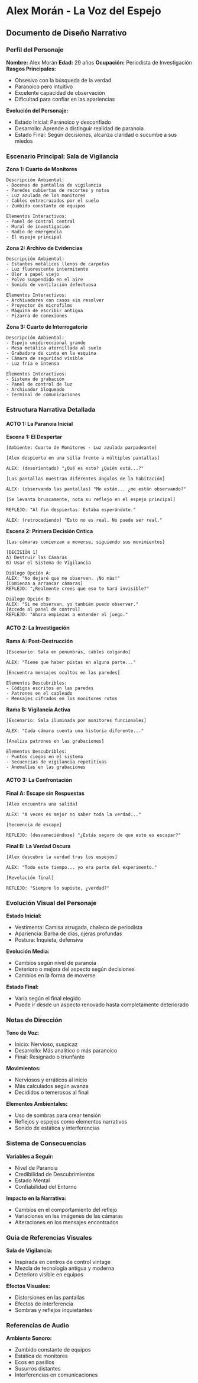 # Alex Morán - La Voz del Espejo

## Documento de Diseño Narrativo

### Perfil del Personaje

**Nombre:** Alex Morán
**Edad:** 29 años
**Ocupación:** Periodista de Investigación
**Rasgos Principales:**

- Obsesivo con la búsqueda de la verdad
- Paranoico pero intuitivo
- Excelente capacidad de observación
- Dificultad para confiar en las apariencias

**Evolución del Personaje:**

- Estado Inicial: Paranoico y desconfiado
- Desarrollo: Aprende a distinguir realidad de paranoia
- Estado Final: Según decisiones, alcanza claridad o sucumbe a sus miedos

### Escenario Principal: Sala de Vigilancia

**Zona 1: Cuarto de Monitores**

```
Descripción Ambiental:
- Docenas de pantallas de vigilancia
- Paredes cubiertas de recortes y notas
- Luz azulada de los monitores
- Cables entrecruzados por el suelo
- Zumbido constante de equipos

Elementos Interactivos:
- Panel de control central
- Mural de investigación
- Radio de emergencia
- El espejo principal
```

**Zona 2: Archivo de Evidencias**

```
Descripción Ambiental:
- Estantes metálicos llenos de carpetas
- Luz fluorescente intermitente
- Olor a papel viejo
- Polvo suspendido en el aire
- Sonido de ventilación defectuosa

Elementos Interactivos:
- Archivadores con casos sin resolver
- Proyector de microfilms
- Máquina de escribir antigua
- Pizarra de conexiones
```

**Zona 3: Cuarto de Interrogatorio**

```
Descripción Ambiental:
- Espejo unidireccional grande
- Mesa metálica atornillada al suelo
- Grabadora de cinta en la esquina
- Cámara de seguridad visible
- Luz fría e intensa

Elementos Interactivos:
- Sistema de grabación
- Panel de control de luz
- Archivador bloqueado
- Terminal de comunicaciones
```

### Estructura Narrativa Detallada

#### ACTO 1: La Paranoia Inicial

**Escena 1: El Despertar**

```
[Ambiente: Cuarto de Monitores - Luz azulada parpadeante]

[Alex despierta en una silla frente a múltiples pantallas]

ALEX: (desorientado) "¿Qué es esto? ¿Quién está...?"

[Las pantallas muestran diferentes ángulos de la habitación]

ALEX: (observando las pantallas) "Me están... ¿me están observando?"

[Se levanta bruscamente, nota su reflejo en el espejo principal]

REFLEJO: "Al fin despiertas. Estaba esperándote."

ALEX: (retrocediendo) "Esto no es real. No puede ser real."
```

**Escena 2: Primera Decisión Crítica**

```
[Las cámaras comienzan a moverse, siguiendo sus movimientos]

[DECISIÓN 1]
A) Destruir las Cámaras
B) Usar el Sistema de Vigilancia

Diálogo Opción A:
ALEX: "No dejaré que me observen. ¡No más!"
[Comienza a arrancar cámaras]
REFLEJO: "¿Realmente crees que eso te hará invisible?"

Diálogo Opción B:
ALEX: "Si me observan, yo también puedo observar."
[Accede al panel de control]
REFLEJO: "Ahora empiezas a entender el juego."
```

#### ACTO 2: La Investigación

**Rama A: Post-Destrucción**

```
[Escenario: Sala en penumbras, cables colgando]

ALEX: "Tiene que haber pistas en alguna parte..."

[Encuentra mensajes ocultos en las paredes]

Elementos Descubribles:
- Códigos escritos en las paredes
- Patrones en el cableado
- Mensajes cifrados en los monitores rotos
```

**Rama B: Vigilancia Activa**

```
[Escenario: Sala iluminada por monitores funcionales]

ALEX: "Cada cámara cuenta una historia diferente..."

[Analiza patrones en las grabaciones]

Elementos Descubribles:
- Puntos ciegos en el sistema
- Secuencias de vigilancia repetitivas
- Anomalías en las grabaciones
```

#### ACTO 3: La Confrontación

**Final A: Escape sin Respuestas**

```
[Alex encuentra una salida]

ALEX: "A veces es mejor no saber toda la verdad..."

[Secuencia de escape]

REFLEJO: (desvaneciéndose) "¿Estás seguro de que esto es escapar?"
```

**Final B: La Verdad Oscura**

```
[Alex descubre la verdad tras los espejos]

ALEX: "Todo este tiempo... yo era parte del experimento."

[Revelación final]

REFLEJO: "Siempre lo supiste, ¿verdad?"
```

### Evolución Visual del Personaje

**Estado Inicial:**

- Vestimenta: Camisa arrugada, chaleco de periodista
- Apariencia: Barba de días, ojeras profundas
- Postura: Inquieta, defensiva

**Evolución Media:**

- Cambios según nivel de paranoia
- Deterioro o mejora del aspecto según decisiones
- Cambios en la forma de moverse

**Estado Final:**

- Varía según el final elegido
- Puede ir desde un aspecto renovado hasta completamente deteriorado

### Notas de Dirección

**Tono de Voz:**

- Inicio: Nervioso, suspicaz
- Desarrollo: Más analítico o más paranoico
- Final: Resignado o triunfante

**Movimientos:**

- Nerviosos y erráticos al inicio
- Más calculados según avanza
- Decididos o temerosos al final

**Elementos Ambientales:**

- Uso de sombras para crear tensión
- Reflejos y espejos como elementos narrativos
- Sonido de estática y interferencias

### Sistema de Consecuencias

**Variables a Seguir:**

- Nivel de Paranoia
- Credibilidad de Descubrimientos
- Estado Mental
- Confiabilidad del Entorno

**Impacto en la Narrativa:**

- Cambios en el comportamiento del reflejo
- Variaciones en las imágenes de las cámaras
- Alteraciones en los mensajes encontrados

### Guía de Referencias Visuales

**Sala de Vigilancia:**

- Inspirada en centros de control vintage
- Mezcla de tecnología antigua y moderna
- Deterioro visible en equipos

**Efectos Visuales:**

- Distorsiones en las pantallas
- Efectos de interferencia
- Sombras y reflejos inquietantes

### Referencias de Audio

**Ambiente Sonoro:**

- Zumbido constante de equipos
- Estática de monitores
- Ecos en pasillos
- Susurros distantes
- Interferencias en comunicaciones
